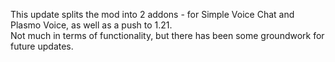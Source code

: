 This update splits the mod into 2 addons - for Simple Voice Chat and Plasmo Voice, as well as a push to 1.21.  
Not much in terms of functionality, but there has been some groundwork for future updates.